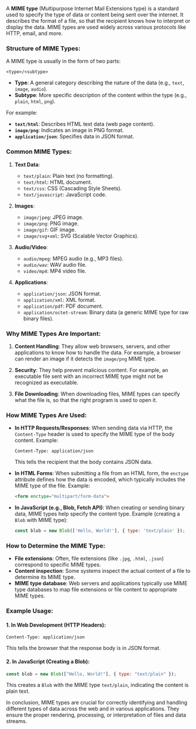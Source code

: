 A **MIME type** (Multipurpose Internet Mail Extensions type) is a standard used to specify the type of data or content being sent over the internet. It describes the format of a file, so that the recipient knows how to interpret or display the data. MIME types are used widely across various protocols like HTTP, email, and more.

### Structure of MIME Types:
A MIME type is usually in the form of two parts:
```
<type>/<subtype>
```
- **Type**: A general category describing the nature of the data (e.g., `text`, `image`, `audio`).
- **Subtype**: More specific description of the content within the type (e.g., `plain`, `html`, `png`).

For example:
- **`text/html`**: Describes HTML text data (web page content).
- **`image/png`**: Indicates an image in PNG format.
- **`application/json`**: Specifies data in JSON format.

### Common MIME Types:

1. **Text Data**:
   - `text/plain`: Plain text (no formatting).
   - `text/html`: HTML document.
   - `text/css`: CSS (Cascading Style Sheets).
   - `text/javascript`: JavaScript code.

2. **Images**:
   - `image/jpeg`: JPEG image.
   - `image/png`: PNG image.
   - `image/gif`: GIF image.
   - `image/svg+xml`: SVG (Scalable Vector Graphics).

3. **Audio/Video**:
   - `audio/mpeg`: MPEG audio (e.g., MP3 files).
   - `audio/wav`: WAV audio file.
   - `video/mp4`: MP4 video file.

4. **Applications**:
   - `application/json`: JSON format.
   - `application/xml`: XML format.
   - `application/pdf`: PDF document.
   - `application/octet-stream`: Binary data (a generic MIME type for raw binary files).

### Why MIME Types Are Important:
1. **Content Handling**: They allow web browsers, servers, and other applications to know how to handle the data. For example, a browser can render an image if it detects the `image/png` MIME type.
   
2. **Security**: They help prevent malicious content. For example, an executable file sent with an incorrect MIME type might not be recognized as executable.

3. **File Downloading**: When downloading files, MIME types can specify what the file is, so that the right program is used to open it.

### How MIME Types Are Used:
- **In HTTP Requests/Responses**: When sending data via HTTP, the `Content-Type` header is used to specify the MIME type of the body content.
   Example:
   ```http
   Content-Type: application/json
   ```
   This tells the recipient that the body contains JSON data.

- **In HTML Forms**: When submitting a file from an HTML form, the `enctype` attribute defines how the data is encoded, which typically includes the MIME type of the file.
   Example:
   ```html
   <form enctype="multipart/form-data">
   ```

- **In JavaScript (e.g., Blob, Fetch API)**: When creating or sending binary data, MIME types help specify the content type.
   Example (creating a `Blob` with MIME type):
   ```javascript
   const blob = new Blob(['Hello, World!'], { type: 'text/plain' });
   ```

### How to Determine the MIME Type:
- **File extensions**: Often, file extensions (like `.jpg`, `.html`, `.json`) correspond to specific MIME types.
- **Content inspection**: Some systems inspect the actual content of a file to determine its MIME type.
- **MIME type database**: Web servers and applications typically use MIME type databases to map file extensions or file content to appropriate MIME types.

### Example Usage:

#### 1. In Web Development (HTTP Headers):
```http
Content-Type: application/json
```
This tells the browser that the response body is in JSON format.

#### 2. In JavaScript (Creating a Blob):
```javascript
const blob = new Blob(["Hello, World!"], { type: "text/plain" });
```
This creates a `Blob` with the MIME type `text/plain`, indicating the content is plain text.

In conclusion, MIME types are crucial for correctly identifying and handling different types of data across the web and in various applications. They ensure the proper rendering, processing, or interpretation of files and data streams.